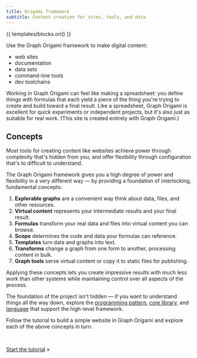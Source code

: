 ```yaml
---
title: Origami framework
subtitle: Content creation for sites, tools, and data
---
```


{{ templates/blocks.ori() }}

Use the Graph Origami framework to make digital content:

- web sites
- documentation
- data sets
- command-line tools
- dev toolchains

Working in Graph Origami can feel like making a spreadsheet: you define things with formulas that each yield a piece of the thing you're trying to create and build toward a final result. Like a spreadsheet, Graph Origami is excellent for quick experiments or independent projects, but it's also just as suitable for real work. (This site is created entirely with Graph Origami.)

## Concepts

Most tools for creating content like websites achieve power through complexity that's hidden from you, and offer flexibility through configuration that's to difficult to understand.

The Graph Origami framework gives you a high degree of power and flexibility in a very different way — by providing a foundation of interlocking, fundamental concepts:

1. **Explorable graphs** are a convenient way think about data, files, and other resources.
1. **Virtual content** represents your intermediate results and your final result.
1. **Formulas** transform your real data and files into virtual content you can browse.
1. **Scope** determines the code and data your formulas can reference.
1. **Templates** turn data and graphs into text.
1. **Transforms** change a graph from one form to another, processing content in bulk.
1. **Graph tools** serve virtual content or copy it to static files for publishing.

Applying these concepts lets you create impressive results with much less work than other systems while maintaining control over all aspects of the process.

The foundation of the project isn't hidden — if you want to understand things all the way down, explore the [programming pattern](/pattern), [core library](/core), and [language](language) that support the high-level framework.

Follow the tutorial to build a simple website in Graph Origami and explore each of the above concepts in turn.

&nbsp;

[Start the tutorial](tutorial.html) »
